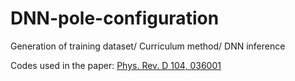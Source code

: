# DNN-pole-configuration
Generation of training dataset/ Curriculum method/ DNN inference

Codes used in the paper:
<a href=https://journals.aps.org/prd/abstract/10.1103/PhysRevD.104.036001>Phys. Rev. D 104, 036001</a>
